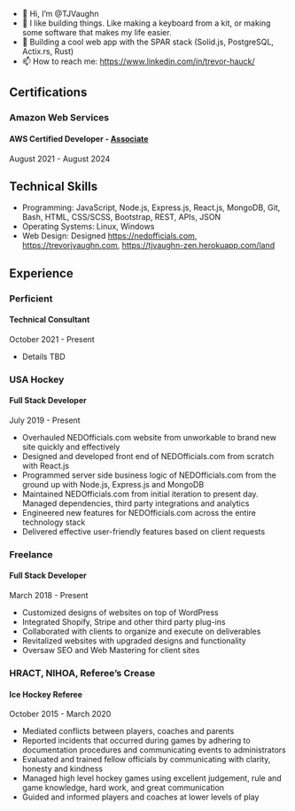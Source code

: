 - 👋 Hi, I’m @TJVaughn
- 👀 I like building things. Like making a keyboard from a kit, or making some software that makes my life easier.
- 🌱 Building a cool web app with the SPAR stack (Solid.js, PostgreSQL, Actix.rs, Rust)
- 📫 How to reach me: https://www.linkedin.com/in/trevor-hauck/

## Certifications
### Amazon Web Services
#### AWS Certified Developer - [Associate](https://www.credly.com/badges/4b612b35-6f42-4260-ba32-e2dbfcbe14c4/public_url)

August 2021 - August 2024

## Technical Skills
- Programming: JavaScript, Node.js, Express.js, React.js, MongoDB, Git, Bash, HTML, CSS/SCSS,
Bootstrap, REST, APIs, JSON
- Operating Systems: Linux, Windows
- Web Design: Designed https://nedofficials.com, https://trevorjvaughn.com, https://tjvaughn-zen.herokuapp.com/land

## Experience
### Perficient
#### Technical Consultant
October 2021 - Present

- Details TBD

### USA Hockey
#### Full Stack Developer 
July 2019 - Present

- Overhauled NEDOfficials.com website from unworkable to brand new site quickly and
effectively
- Designed and developed front end of NEDOfficials.com from scratch with React.js
- Programmed server side business logic of NEDOfficials.com from the ground up with
Node.js, Express.js and MongoDB
- Maintained NEDOfficials.com from initial iteration to present day. Managed
dependencies, third party integrations and analytics
- Engineered new features for NEDOfficials.com across the entire technology stack
- Delivered effective user-friendly features based on client requests

### Freelance
#### Full Stack Developer
March 2018 - Present

- Customized designs of websites on top of WordPress
- Integrated Shopify, Stripe and other third party plug-ins
- Collaborated with clients to organize and execute on deliverables
- Revitalized websites with upgraded designs and functionality
- Oversaw SEO and Web Mastering for client sites

### HRACT, NIHOA, Referee’s Crease
#### Ice Hockey Referee
October 2015 - March 2020

- Mediated conflicts between players, coaches and parents
- Reported incidents that occurred during games by adhering to documentation
procedures and communicating events to administrators
- Evaluated and trained fellow officials by communicating with clarity, honesty and
kindness
- Managed high level hockey games using excellent judgement, rule and game knowledge,
hard work, and great communication
- Guided and informed players and coaches at lower levels of play
